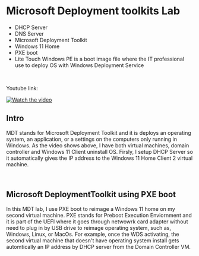 <h1>Microsoft Deployment toolkits Lab</h1>

<ul>
  <li>DHCP Server</li>
  <li>DNS Server</li>
  <li>Microsoft Deployment Toolkit</li>
  <li>Windows 11 Home</li>
  <li>PXE boot</li>
  <li>Lite Touch Windows PE is a boot image file where the IT professional use to deploy OS with Windows Deployment Service</li>
</ul>

<br>

<p>Youtube link:</p>

[![Watch the video](https://img.youtube.com/vi/GTKrgrngOTs/0.jpg)](https://www.youtube.com/watch?v=GTKrgrngOTs)


<h2>Intro</h2>

<p>
MDT stands for Microsoft Deployment Toolkit and it is deploys an operating system, an application, or a settings on the computers only running in Windows. As the video shows above, I have both virtual machines, domain controller and Windows 11 Client uninstall OS. Firsly, I setup DHCP Server so it automatically gives the IP address to the Windows 11 Home Client 2 virtual machine.
</p>

<br>

<h2>Microsoft DeploymentToolkit using PXE boot</h2>

<p>
  In this MDT lab, I use PXE boot to reimage a Windows 11 home on my second virtual machine.
  PXE stands for Preboot Execution Enviornment and it is part of the UEFI where it goes through netwowrk card adapter without need to plug in by USB drive to reimage operating system, such as, Windows, Linux, or MacOs. For example,  once the WDS activating, the second virtual machine that doesn't have operating system install gets automtically an IP address by DHCP server from the Domain Controller VM. 
</p>

